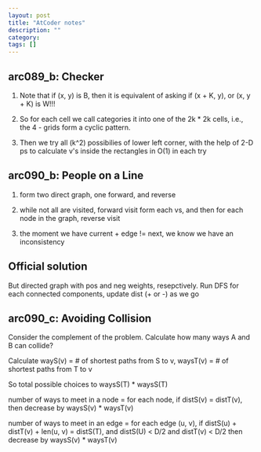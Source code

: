 ```yaml
---
layout: post
title: "AtCoder notes" 
description: ""
category: 
tags: []
---
```


arc089_b: Checker
----------
1. Note that if (x, y) is B, then it is equivalent of asking if (x + K, y), or (x, y + K) is W!!! 

2. So for each cell we call categories it into one of the 2k * 2k cells, i.e., the 4 - grids form a cyclic pattern. 

3. Then we try all (k^2) possibilies of lower left corner, with the help of 2-D ps to calculate v's inside the rectangles in O(1) in each try

arc090_b: People on a Line
----------
1. form two direct graph, one forward, and reverse

2. while not all are visited, forward visit form each vs, and then for each node in the graph, reverse visit

3. the moment we have current + edge != next, we know we have an inconsistency

Official solution
---------
But directed graph with pos and neg weights, resepctively. Run DFS for each connected components, update dist (+ or -) as we go


arc090_c: Avoiding Collision
----------
Consider the complement of the problem. Calculate how many ways A and B can collide?

Calculate wayS(v) = # of shortest paths from S to v, waysT(v) = # of shortest paths from T to v

So total possible choices to waysS(T) * waysS(T)

number of ways to meet in a node = for each node, if distS(v) = distT(v), then decrease by waysS(v) * waysT(v)

number of ways to meet in an edge = for each edge (u, v), if distS(u) + distT(v) + len(u, v) = distS(T), and distS(U) < D/2 and distT(v) < D/2 then decrease by waysS(v) * waysT(v)


